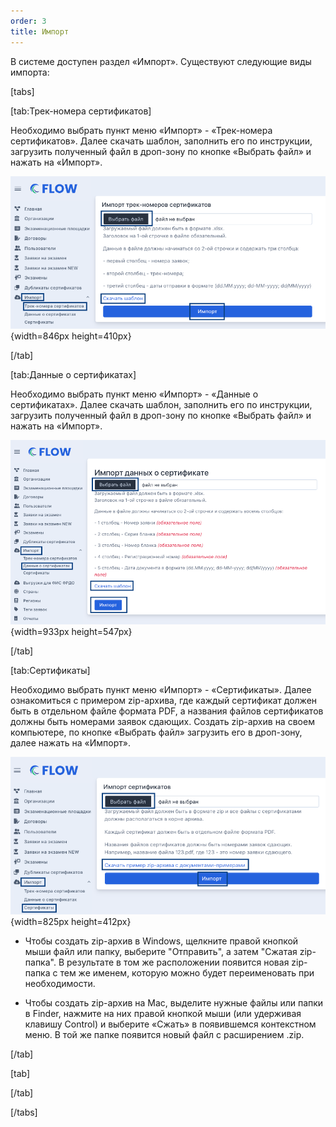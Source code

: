 ```yaml
---
order: 3
title: Импорт
---
```


В системе доступен раздел «Импорт». Существуют следующие виды импорта:

[tabs]

[tab:Трек-номера сертификатов]

Необходимо выбрать пункт меню «Импорт» - «Трек-номера сертификатов». Далее скачать шаблон, заполнить его по инструкции, загрузить полученный файл в дроп-зону по кнопке «Выбрать файл» и нажать на «Импорт».

![](./import.png){width=846px height=410px}

[/tab]

[tab:Данные о сертификатах]

Необходимо выбрать пункт меню «Импорт» - «Данные о сертификатах». Далее скачать шаблон, заполнить его по инструкции, загрузить полученный файл в дроп-зону по кнопке «Выбрать файл» и нажать на «Импорт».

![](./import-2.png){width=933px height=547px}

[/tab]

[tab:Сертификаты]

Необходимо выбрать пункт меню «Импорт» - «Сертификаты». Далее ознакомиться с примером zip-архива, где каждый сертификат должен быть в отдельном файле формата PDF, а названия файлов сертификатов должны быть номерами заявок сдающих. Создать zip-архив на своем компьютере, по кнопке «Выбрать файл» загрузить его в дроп-зону, далее нажать на «Импорт». 

![](./import-3.png){width=825px height=412px}

-  Чтобы создать zip-архив в Windows, щелкните правой кнопкой мыши файл или папку, выберите "Отправить", а затем "Сжатая zip-папка". В результате в том же расположении появится новая zip-папка с тем же именем, которую можно будет переименовать при необходимости.

-  Чтобы создать zip-архив на Mac, выделите нужные файлы или папки в Finder, нажмите на них правой кнопкой мыши (или удерживая клавишу Control) и выберите «Сжать» в появившемся контекстном меню. В той же папке появится новый файл с расширением .zip.

[/tab]

[tab]



[/tab]

[/tabs]




